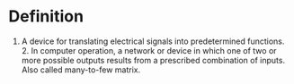 # Definition

1.  A device for translating electrical signals into predetermined
    functions. 2. In computer operation, a network or device in which
    one of two or more possible outputs results from a prescribed
    combination of inputs. Also called many-to-few matrix.
